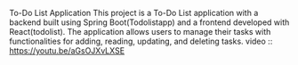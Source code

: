To-Do List Application
This project is a To-Do List application with a backend built using Spring Boot(Todolistapp) and a frontend developed with React(todolist). 
The application allows users to manage their tasks with functionalities for adding, reading, updating, and deleting tasks.
video :: https://youtu.be/aGsOJXvLXSE
